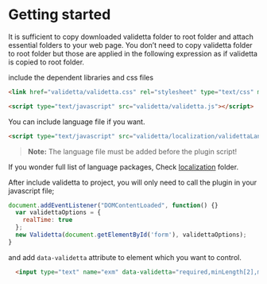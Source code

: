 # Getting started
It is sufficient to copy downloaded validetta folder to root folder and attach essential folders to your web page. You don’t need to copy validetta folder to root folder but those are applied in the following expression as if validetta is copied to root folder.

include the dependent libraries and css files

```html
<link href="validetta/validetta.css" rel="stylesheet" type="text/css" media="screen" >

<script type="text/javascript" src="validetta/validetta.js"></script>
```
You can include language file if you want.

```html
<script type="text/javascript" src="validetta/localization/validettaLang-tr-TR.js"></script>
```

> **Note:**
> The language file must be added before the plugin script!

If you wonder full list of language packages, Check [localization](../localization) folder.

After include validetta to project, you will only need to call the plugin in your javascript file;

```javascript
document.addEventListener("DOMContentLoaded", function() {}
  var validettaOptions = {
    realTime: true
  };
  new Validetta(document.getElementById('form'), validettaOptions);
}
```
and add `data-validetta` attribute to element which you want to control.

```html
  <input type="text" name="exm" data-validetta="required,minLength[2],maxLength[3]" />
```
